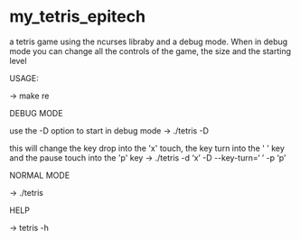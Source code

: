 # my_tetris_epitech
a tetris game using the ncurses libraby and a debug mode.
When in debug mode you can change all the controls of the game, the size and the starting level

USAGE:

-> make re

DEBUG MODE

use the -D option to start in debug mode
-> ./tetris -D 

this will change the key drop into the 'x' touch, the key turn into the ' ' key and the pause touch into the 'p' key
-> ./tetris -d ‘x’ -D --key-turn=‘ ’ -p ‘p’

NORMAL MODE

-> ./tetris

HELP

-> tetris -h


